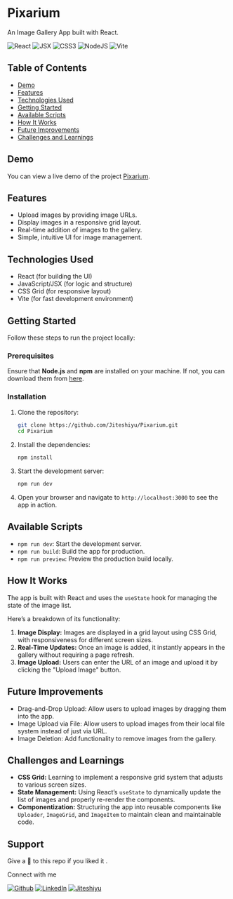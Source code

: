 # Pixarium

An Image Gallery App built with React.

![React](https://img.shields.io/badge/React-007ACC?style=for-the-badge&logo=react&logoColor=white)
![JSX](https://img.shields.io/badge/JSX-React%20Component-informational?style=for-the-badge&logo=react)
![CSS3](https://img.shields.io/badge/css3-%231572B6.svg?style=for-the-badge&logo=css3&logoColor=white)
![NodeJS](https://img.shields.io/badge/node.js-6DA55F?style=for-the-badge&logo=node.js&logoColor=white)
![Vite](https://img.shields.io/badge/vite-%23646CFF.svg?style=for-the-badge&logo=vite&logoColor=white)

## Table of Contents

- [Demo](#demo)
- [Features](#features)
- [Technologies Used](#technologies-used)
- [Getting Started](#getting-started)
- [Available Scripts](#available-scripts)
- [How It Works](#how-it-works)
- [Future Improvements](#future-improvements)
- [Challenges and Learnings](#challenges-and-learnings)

## Demo

You can view a live demo of the project [Pixarium](https://pixarium.netlify.app/).

## Features

- Upload images by providing image URLs.
- Display images in a responsive grid layout.
- Real-time addition of images to the gallery.
- Simple, intuitive UI for image management.

## Technologies Used

- React (for building the UI)
- JavaScript/JSX (for logic and structure)
- CSS Grid (for responsive layout)
- Vite (for fast development environment)

## Getting Started

Follow these steps to run the project locally:

### Prerequisites

Ensure that **Node.js** and **npm** are installed on your machine. If not, you can download them from [here](https://nodejs.org/).

### Installation

1. Clone the repository:

   ```bash
   git clone https://github.com/Jiteshiyu/Pixarium.git
   cd Pixarium
   ```

2. Install the dependencies:

   ```bash
   npm install
   ```

3. Start the development server:

   ```bash
   npm run dev
   ```

4. Open your browser and navigate to `http://localhost:3000` to see the app in action.

## Available Scripts

- `npm run dev`: Start the development server.
- `npm run build`: Build the app for production.
- `npm run preview`: Preview the production build locally.

## How It Works

The app is built with React and uses the `useState` hook for managing the state of the image list.

Here’s a breakdown of its functionality:

1. **Image Display:** Images are displayed in a grid layout using CSS Grid, with responsiveness for different screen sizes.
2. **Real-Time Updates:** Once an image is added, it instantly appears in the gallery without requiring a page refresh.
3. **Image Upload:** Users can enter the URL of an image and upload it by clicking the "Upload Image" button.


## Future Improvements

- Drag-and-Drop Upload: Allow users to upload images by dragging them into the app.
- Image Upload via File: Allow users to upload images from their local file system instead of just via URL.
- Image Deletion: Add functionality to remove images from the gallery.

## Challenges and Learnings

- **CSS Grid:** Learning to implement a responsive grid system that adjusts to various screen sizes.
- **State Management:** Using React’s `useState` to dynamically update the list of images and properly re-render the components.
- **Componentization:** Structuring the app into reusable components like `Uploader`, `ImageGrid`, and `ImageItem` to maintain clean and maintainable code.

## Support
Give a 🌟 to this repo if you liked it .

Connect with me

[![Github](https://img.shields.io/badge/-FOLLOW-555555?style=for-the-badge&logo=github&logoColor=white)](https://github.com/Jiteshiyu)
[![LinkedIn](https://img.shields.io/badge/-CONNECT-0077B5?style=for-the-badge&logo=linkedin&logoColor=white)](https://www.linkedin.com/in/jiteshkumar9)
[![Jiteshiyu](https://img.shields.io/badge/-VISIT-F17829?style=for-the-badge&logo=react&logoColor=white)](https://jiteshiyu.netlify.app)


